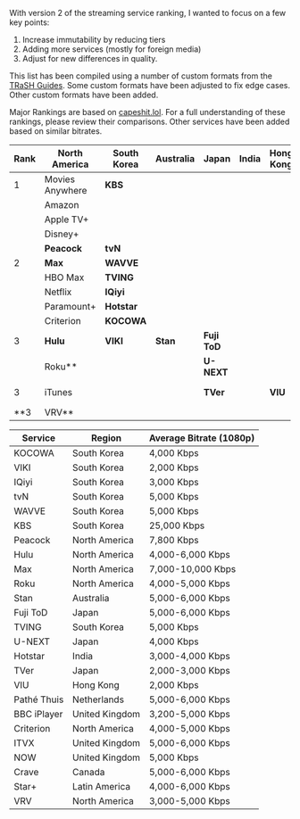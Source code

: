 With version 2 of the streaming service ranking, I wanted to focus on a few key points:

1. Increase immutability by reducing tiers
2. Adding more services (mostly for foreign media)
3. Adjust for new differences in quality.

This list has been compiled using a number of custom formats from the [TRaSH Guides](https://trash-guides.info/). Some custom formats have been adjusted to fix edge cases. Other custom formats have been added. 

Major Rankings are based on [capeshit.lol](https://capeshit.lol/). For a full understanding of these rankings, please review their comparisons. Other services have been added based on similar bitrates. 

| Rank | North America   | South Korea | Australia | Japan        | India | Hong Kong | Netherlands     | United Kingdom  | Canada    | Latin America |
| ---- | --------------- | ----------- | --------- | ------------ | ----- | --------- | --------------- | --------------- | --------- | ------------- |
| 1    | Movies Anywhere | **KBS**     |           |              |       |           |                 |                 |           |               |
|      | Amazon          |             |           |              |       |           |                 |                 |           |               |
|      | Apple TV+       |             |           |              |       |           |                 |                 |           |               |
|      | Disney+         |             |           |              |       |           |                 |                 |           |               |
|      | **Peacock**     | **tvN**     |           |              |       |           |                 |                 |           |               |
| 2    | **Max**         | **WAVVE**   |           |              |       |           |                 |                 |           |               |
|      | HBO Max         | **TVING**   |           |              |       |           |                 |                 |           |               |
|      | Netflix         | **IQiyi**   |           |              |       |           |                 |                 |           |               |
|      | Paramount+      | **Hotstar** |           |              |       |           |                 |                 |           |               |
|      | Criterion       | **KOCOWA**  |           |              |       |           |                 |                 |           |               |
| 3    | **Hulu**        | **VIKI**    | **Stan**  | **Fuji ToD** |       |           | **Pathé Thuis** | **ITVX**        | **Crave** | **Star+**     |
|      | Roku**          |             |           | **U-NEXT**   |       |           |                 | **NOW**         |           |               |
| 3    | iTunes          |             |           | **TVer**     |       | **VIU**   |                 | **BBC iPlayer** |           |               |
| **3  | VRV**           |             |           |              |       |           |                 |                 |           |               |



| Service     | Region         | Average Bitrate (1080p) |
| ----------- | -------------- | ----------------------- |
| KOCOWA      | South Korea    | 4,000 Kbps              |
| VIKI        | South Korea    | 2,000 Kbps              |
| IQiyi       | South Korea    | 3,000 Kbps              |
| tvN         | South Korea    | 5,000 Kbps              |
| WAVVE       | South Korea    | 5,000 Kbps              |
| KBS         | South Korea    | 25,000 Kbps             |
| Peacock     | North America  | 7,800 Kbps              |
| Hulu        | North America  | 4,000-6,000 Kbps        |
| Max         | North America  | 7,000-10,000 Kbps       |
| Roku        | North America  | 4,000-5,000 Kbps        |
| Stan        | Australia      | 5,000-6,000 Kbps        |
| Fuji ToD    | Japan          | 5,000-6,000 Kbps        |
| TVING       | South Korea    | 5,000 Kbps              |
| U-NEXT      | Japan          | 4,000 Kbps              |
| Hotstar     | India          | 3,000-4,000 Kbps        |
| TVer        | Japan          | 2,000-3,000 Kbps        |
| VIU         | Hong Kong      | 2,000 Kbps              |
| Pathé Thuis | Netherlands    | 5,000-6,000 Kbps        |
| BBC iPlayer | United Kingdom | 3,200-5,000 Kbps        |
| Criterion   | North America  | 4,000-5,000 Kbps        |
| ITVX        | United Kingdom | 5,000-6,000 Kbps        |
| NOW         | United Kingdom | 5,000 Kbps              |
| Crave       | Canada         | 5,000-6,000 Kbps        |
| Star+       | Latin America  | 4,000-6,000 Kbps        |
| VRV         | North America  | 3,000-5,000 Kbps        |

